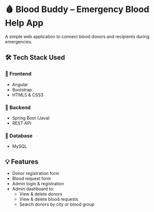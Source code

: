 # 🩸 Blood Buddy – Emergency Blood Help App

A simple web application to connect blood donors and recipients during emergencies.

## 🛠️ Tech Stack Used

### 🔹 Frontend
- Angular
- Bootstrap
- HTML5 & CSS3

### 🔹 Backend
- Spring Boot (Java)
- REST API

### 🔹 Database
- MySQL

## 💡 Features

- Donor registration form
- Blood request form
- Admin login & registration
- Admin dashboard to:
  - View & delete donors
  - View & delete blood requests
  - Search donors by city or blood group

